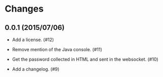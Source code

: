 # Changes

## 0.0.1 (2015/07/06)

- Add a license. (#12)

- Remove mention of the Java console. (#11)

- Get the password collected in HTML and sent in the websocket. (#10)

- Add a changelog. (#9)